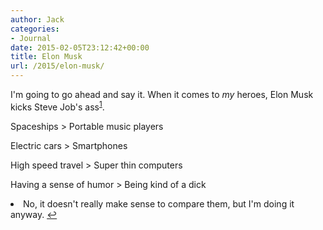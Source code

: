 ```yaml
---
author: Jack
categories:
- Journal
date: 2015-02-05T23:12:42+00:00
title: Elon Musk
url: /2015/elon-musk/
---
```


I'm going to go ahead and say it. When it comes to _my_ heroes, Elon Musk kicks Steve Job's ass<sup id="fnref-4265-compare"><a href="#fn-4265-compare" rel="footnote">1</a></sup>.

Spaceships > Portable music players
  
Electric cars > Smartphones
  
High speed travel > Super thin computers
  
Having a sense of humor > Being kind of a dick

<li id="fn-4265-compare">
  No, it doesn't really make sense to compare them, but I'm doing it anyway.&#160;<a href="#fnref-4265-compare" rev="footnote">&#8617;</a> </fn></footnotes>
